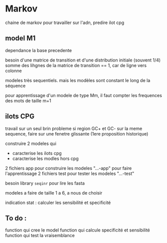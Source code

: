 # Markov

chaine de markov pour travailler sur l'adn, predire ilot cpg


## model M1

dependance la base precedente

besoin d'une matrice de transition et d'une distribution initiale (souvent 1/4)
somme des lihgnes de la matrice de transition == 1, car de ligne vers colonne

modeles très sequentiels. mais les modèles sont constant le long de la séquence

pour apprentissage d'un modele de type Mm, il faut compter les frequences des mots de taille m+1

## ilots CPG

travail sur un seul brin
probleme si region GC+ et GC- sur la meme sequence, faire sur une fenetre glissante (1ere proposition historique)

construire 2 modeles qui 
- caracterise les ilots cpg 
- caracterise les modles hors cpg

2 fichiers app pour construire les modeles "...-app" pour faire l'apprentissage
2 fichiers test pour tester les modeles "...-test" 

besoin library `seqinr` pour lire les fasta

modeles a faire de taille 1 a 6, a nous de choisir

indication stat : calculer les sensibilité et specificité


## To do : 

function qui cree le model
function qui calcule specificité et sensibilité
function qui test la vraisemblance
